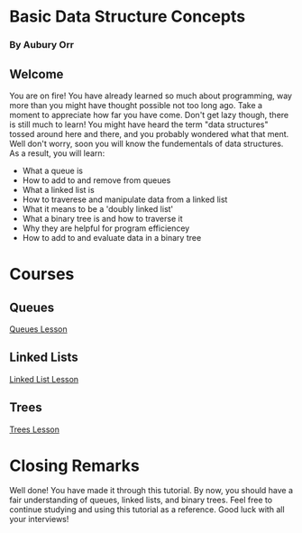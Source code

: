 # Basic Data Structure Concepts
### By Aubury Orr
## Welcome
You are on fire! You have already learned so much about programming, way more than you might have thought possible not too long ago. Take a moment to appreciate how far you have come. Don't get lazy though, there is still much to learn! You might have heard the term "data structures" tossed around here and there, and you probably wondered what that ment. Well don't worry, soon you will know the fundementals of data structures. As a result, you will learn:
- What a queue is
- How to add to and remove from queues
- What a linked list is
- How to traverese and manipulate data from a linked list
- What it means to be a 'doubly linked list'
- What a binary tree is and how to traverse it
- Why they are helpful for program efficiencey
- How to add to and evaluate data in a binary tree

# Courses
## Queues
[Queues Lesson](queue.md)
## Linked Lists
[Linked List Lesson](linkedlist.md)
## Trees
[Trees Lesson](trees.md)

# Closing Remarks
Well done! You have made it through this tutorial. By now, you should have a fair understanding of queues, linked lists, and binary trees. Feel free to continue studying and using this tutorial as a reference. Good luck with all your interviews!